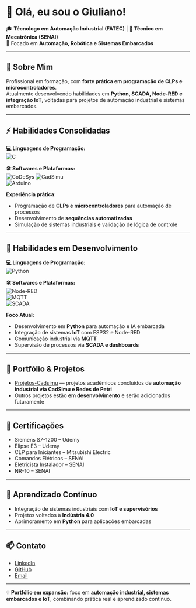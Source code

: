 # 👋 Olá, eu sou o Giuliano!

🎓 **Técnologo em Automação Industrial (FATEC)** | 🔧 **Técnico em Mecatrônica (SENAI)**  
🚀 Focado em **Automação, Robótica e Sistemas Embarcados**

---

## 🧠 Sobre Mim

Profissional em formação, com **forte prática em programação de CLPs e microcontroladores**.  
Atualmente desenvolvendo habilidades em **Python, SCADA, Node-RED e integração IoT**, voltadas para projetos de automação industrial e sistemas embarcados.

---

## ⚡ Habilidades Consolidadas

**💻 Linguagens de Programação:**  
![C](https://img.shields.io/badge/C-%2300599C.svg?style=for-the-badge&logo=c&logoColor=white)

**🛠 Softwares e Plataformas:**  
![CoDeSys](https://img.shields.io/badge/CoDeSys-%23E60012.svg?style=for-the-badge) 
![CadSimu](https://img.shields.io/badge/CadSimu-%230080C0.svg?style=for-the-badge)  
![Arduino](https://img.shields.io/badge/Arduino-%2300999C.svg?style=for-the-badge)

**Experiência prática:**  
- Programação de **CLPs e microcontroladores** para automação de processos  
- Desenvolvimento de **sequências automatizadas**  
- Simulação de sistemas industriais e validação de lógica de controle  

---

## 🧩 Habilidades em Desenvolvimento

**💻 Linguagens de Programação:**  
![Python](https://img.shields.io/badge/Python-%2314354C.svg?style=for-the-badge&logo=python&logoColor=white)

**🛠 Softwares e Plataformas:**  
![Node-RED](https://img.shields.io/badge/Node--RED-%23E23237.svg?style=for-the-badge)  
![MQTT](https://img.shields.io/badge/MQTT-%23FF6F00.svg?style=for-the-badge)  
![SCADA](https://img.shields.io/badge/SCADA-%230080C0.svg?style=for-the-badge)

**Foco Atual:**  
- Desenvolvimento em **Python** para automação e IA embarcada  
- Integração de sistemas **IoT** com ESP32 e Node-RED  
- Comunicação industrial via **MQTT**  
- Supervisão de processos via **SCADA e dashboards**  

---

## 📂 Portfólio & Projetos

- [Projetos-Cadsimu](https://github.com/Giuliano1127/Projetos-Cadsimu) — projetos acadêmicos concluídos de **automação industrial via CadSimu e Redes de Petri**  
- Outros projetos estão **em desenvolvimento** e serão adicionados futuramente  

---

## 📜 Certificações

- Siemens S7-1200 – Udemy  
- Elipse E3 – Udemy  
- CLP para Iniciantes – Mitsubishi Electric  
- Comandos Elétricos – SENAI  
- Eletricista Instalador – SENAI  
- NR-10 – SENAI  

---

## 🌱 Aprendizado Contínuo

- Integração de sistemas industriais com **IoT e supervisórios**  
- Projetos voltados à **Indústria 4.0**  
- Aprimoramento em **Python** para aplicações embarcadas  

---

## 📫 Contato

- [LinkedIn](https://www.linkedin.com/in/giuliano-barone-6a3a67249)  
- [GitHub](https://github.com/Giuliano1127)  
- [Email](giuliano.m.b98@gmail.com)
---

💡 **Portfólio em expansão:** foco em **automação industrial, sistemas embarcados e IoT**, combinando prática real e aprendizado contínuo.
